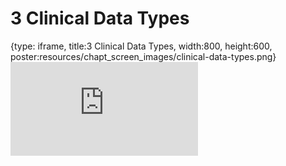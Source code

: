 # 3 Clinical Data Types
 
{type: iframe, title:3 Clinical Data Types, width:800, height:600, poster:resources/chapt_screen_images/clinical-data-types.png}
![](https://hutchdatascience.org/Clinical_Data_Management/clinical-data-types.html)
 

 
